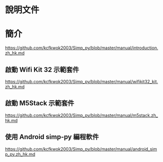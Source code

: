 # 說明文件

# 簡介

https://github.com/kcfkwok2003/Simp_py/blob/master/manual/introduction.zh_hk.md

## 啟動 Wifi Kit 32 示範套件

https://github.com/kcfkwok2003/Simp_py/blob/master/manual/wifikit32_kit.zh_hk.md

## 啟動 M5Stack 示範套件

https://github.com/kcfkwok2003/Simp_py/blob/master/manual/m5stack.zh_hk.md

## 使用 Android simp-py 編程軟件

https://github.com/kcfkwok2003/Simp_py/blob/master/manual/android_simp_py.zh_hk.md